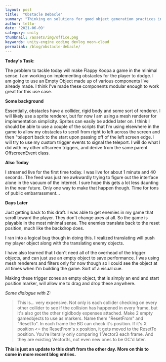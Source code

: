 ```yaml
---
layout: post
title:  "Obstacle Debacle"
summary: "Thinking on solutions for good object generation practices in Unity Engine."
author: tello-
date: '2021-06-09'
category: unity
thumbnail: /assets/img/office.png
keywords: unity-engine coding devlog neon-cloud
permalink: /blog/obstacle-debacle/
---
```


**Today's Task:**

The problem to tackle today will make Flappy Koopa a game in the minimal sense. I am working on implementing obstacles for the player to dodge. I am going to use an Empty Object made up of various components I've already made. I think I've made these components modular enough to work great for this use case. 

**Some background**

Essentially, obstacles have a collider, rigid body and some sort of renderer. I will likely use a sprite renderer, but for now I am using a mesh renderer for implementation simplicity. Sprites can easily be added later on. I think I should be able to use a couple of the scripts that I'm using elsewhere in the game to allow my obstacles to scroll from right to left across the screen and then "teleport back to the start upon passing off of the left screen edge. I will try to use my custom trigger events to signal the teleport. I will do what I did with my other offscreen triggers, and derive from the same parent OffscreenEvent class.

**Also Today**

I streamed live for the first time today. I was live for about 1 minute and 40 seconds. The feed was just me awkwardly trying to figure out the interface alone in the vacuum of the internet. I sure hope this gets a lot less daunting in the near future. Only one way to make that happen though. Time for tons of public embarrassment...


**Days Later**

Just getting back to this draft. I was able to get enemies in my game that scroll toward the player. They don't change axes at all. So the game is playable in the most minimal sense. The enemies translate back to the reset position, much like the backdrop does. 

I ran into a logical bug though in doing this. I realized translating will push my player object along with the translating enemy objects.

I have also learned that I don't need all of the overhead of the trigger objects, and can just use an empty object to save performance. I was using mesh renderers and filters only for now though so I could see the object at all times when I'm building the game. Sort of a visual cue. 

Making these trigger zones an empty object, that is simply an end and start position marker, will allow me to drag and drop these anywhere. 

*Some dialogue with Z:*
>This is... very expensive. Not only is each collider checking on every other collider to see if the collision has happened in every frame, but it's also got the other rigidbody expenses attached. Make 2 empty gameobjects to use as markers. Name them "ResetFrom" and "ResetTo". In each frame the BG can check it's position. If it's X position <= the ResetFrom's x position, it gets moved to the ResetTo position. You're literally only comparing 1 Vector3 each frame. And they are existing Vector3s, not even new ones to be GC'd later.

**This is just an update to this draft from the other day. More on this to come in more recent blog entries.**


